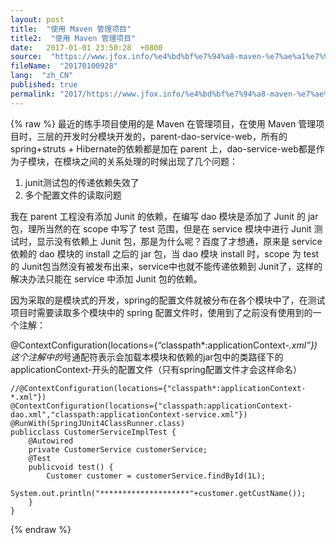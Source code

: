 ```yaml
---
layout: post
title:  "使用 Maven 管理项目"
title2:  "使用 Maven 管理项目"
date:   2017-01-01 23:50:28  +0800
source:  "https://www.jfox.info/%e4%bd%bf%e7%94%a8-maven-%e7%ae%a1%e7%90%86%e9%a1%b9%e7%9b%ae.html"
fileName:  "20170100928"
lang:  "zh_CN"
published: true
permalink: "2017/https://www.jfox.info/%e4%bd%bf%e7%94%a8-maven-%e7%ae%a1%e7%90%86%e9%a1%b9%e7%9b%ae.html"
---
```

{% raw %}
最近的练手项目使用的是 Maven 在管理项目，在使用 Maven 管理项目时，三层的开发时分模块开发的，parent-dao-service-web，所有的spring+struts + Hibernate的依赖都是加在 parent 上，dao-service-web都是作为子模块，在模块之间的关系处理的时候出现了几个问题：

1. junit测试包的传递依赖失效了
2. 多个配置文件的读取问题

 我在 parent 工程没有添加 Junit 的依赖，在编写 dao 模块是添加了 Junit 的 jar 包，理所当然的在 scope 中写了 test 范围，但是在 service 模块中进行 Junit 测试时，显示没有依赖上 Junit 包，那是为什么呢？百度了才想通，原来是 service 依赖的 dao 模块的 install 之后的 jar 包，当 dao 模块 install 时，scope 为 test 的 Junit包当然没有被发布出来，service中也就不能传递依赖到 Junit了，这样的解决办法只能在 service 中添加 Junit 包的依赖。

 因为采取的是模块式的开发，spring的配置文件就被分布在各个模块中了，在测试项目时需要读取多个模块中的 spring 配置文件时，使用到了之前没有使用到的一个注解：

@ContextConfiguration(locations={“classpath*:applicationContext-*.xml”}) 这个注解中的*号通配符表示会加载本模块和依赖的jar包中的类路径下的applicationContext-开头的配置文件（只有spring配置文件才会这样命名）

    //@ContextConfiguration(locations={"classpath*:applicationContext-*.xml"})
    @ContextConfiguration(locations={"classpath:applicationContext-dao.xml","classpath:applicationContext-service.xml"})
    @RunWith(SpringJUnit4ClassRunner.class)
    publicclass CustomerServiceImplTest {
        @Autowired
        private CustomerService customerService;
        @Test
        publicvoid test() {
            Customer customer = customerService.findById(1L);
            System.out.println("********************"+customer.getCustName());
        }
    }
{% endraw %}
